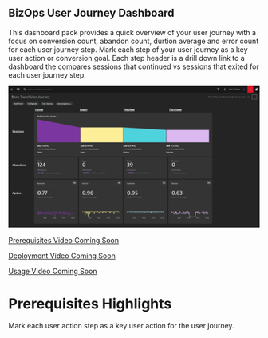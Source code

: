 ## BizOps User Journey Dashboard
This dashboard pack provides a quick overview of your user journey with a focus on conversion count, abandon count, durtion average and error count for each user journey step. Mark each step of your user journey as a key user action or conversion goal. Each step header is a drill down link to a dashboard the compares sessions that continued vs sessions that exited for each user journey step.

![User Journey Dashboard](UJ.png)

[Prerequisites Video Coming Soon]()

[Deployment Video Coming Soon]()

[Usage Video Coming Soon]()

# Prerequisites Highlights

Mark each user action step as a key user action for the user journey.
